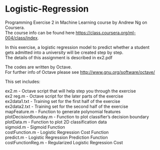 Logistic-Regression
===================
Programming Exercise 2 in Machine Learning course by Andrew Ng on Coursera.  
The course info can be found here https://class.coursera.org/ml-004/class/index.

In this exercise, a logistic regression model to predict whether 
a student gets admitted into a university will be created step by step.  
The details of this assignment is described in ex2.pdf

The codes are written by Octave.  
For further info of Octave please see http://www.gnu.org/software/octave/

This set includes:

ex2.m - Octave script that will help step you through the exercise  
ex2 reg.m - Octave script for the later parts of the exercise  
ex2data1.txt - Training set for the first half of the exercise  
ex2data2.txt - Training set for the second half of the exercise  
mapFeature.m - Function to generate polynomial features  
plotDecisionBounday.m - Function to plot classifier’s decision boundary  
plotData.m - Function to plot 2D classification data  
sigmoid.m - Sigmoid Function  
costFunction.m - Logistic Regression Cost Function  
predict.m - Logistic Regression Prediction Function  
costFunctionReg.m - Regularized Logistic Regression Cost  
